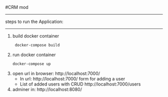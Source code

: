 #CRM mod
***
steps to run the Application:
***
1. build docker container
   ```markdown
    docker-compose build  
   
2. run docker container
    ```markdown
    docker-compose up
3. open url in browser: http://localhost:7000/
    * In url: http://localhost:7000/ form for adding a user
    * List of added users with CRUD http://localhost:7000/users
5. adminer in:  http://localhost:8080/